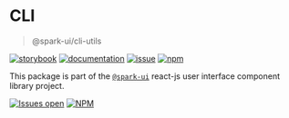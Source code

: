 # CLI
> @spark-ui/cli-utils

[![storybook](https://img.shields.io/badge/storybook-black?logo=storybook)](https://sparkui.vercel.app/?path=/docs/utils-cli--docs)
[![documentation](https://img.shields.io/badge/documentation-black?logo=googledocs)](https://sparkui-adv.vercel.app/docs/utils/cli)
[![issue](https://img.shields.io/badge/report%20a%20bug-black?logo=openbugbounty&logoColor=red)](https://github.com/adevinta/spark/issues/new?&projects=4&template=bug-report.yml&assignees=&labels=util,Type:%20Cli)
[![npm](https://img.shields.io/npm/dt/%40spark-ui/cli-utils?logo=npm&labelColor=black)](https://www.npmjs.com/package/@spark-ui/cli-utils)


This package is part of the [`@spark-ui`](https://github.com/adevinta/spark) react-js user interface component library project.

[![Issues open](https://img.shields.io/github/issues-search/adevinta/spark?query=is%3Aopen%20label%3Autil%20label%3Acli&logo=openbugbounty&logoColor=red&label=issues%20open&color=red)](https://github.com/adevinta/spark/issues?q=is%3Aopen+label%3Autil+label%3A%22Type%3A+CLI%22)
[![NPM](https://img.shields.io/npm/l/%40spark-ui%2Fcli-utils)](https://github.com/adevinta/spark/blob/main/packages/utils/cli/LICENSE.md)
